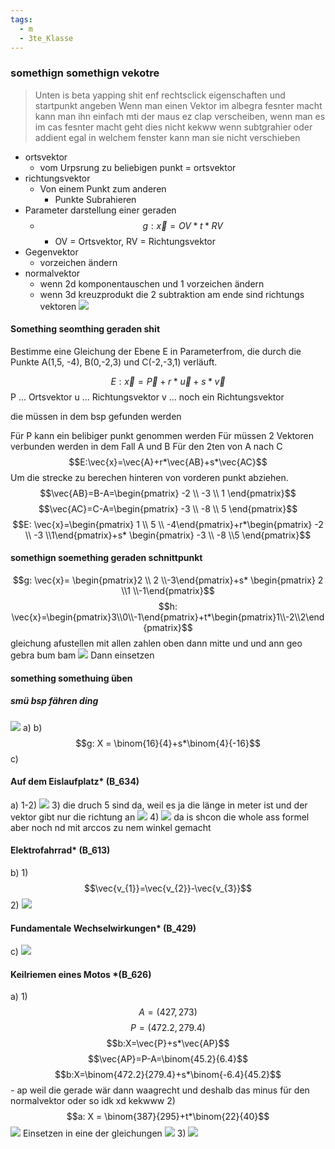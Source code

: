 ```yaml
---
tags:
  - m
  - 3te_Klasse
---
```

### somethign somethign vekotre
> Unten is beta yapping shit enf rechtsclick eigenschaften und startpunkt angeben
> Wenn man einen Vektor im albegra fesnter macht kann man ihn einfach mti der maus ez clap verscheiben, wenn man es im cas fesnter macht geht dies nicht kekww wenn subtgrahier oder addient egal in welchem fenster kann man sie nicht verschieben

- ortsvektor
	- vom Urpsrung zu beliebigen punkt = ortsvektor
- richtungsvektor
	- Von einem Punkt zum anderen 
		- Punkte Subrahieren 
- Parameter darstellung einer geraden
	- $$g: \vec{x}=OV*t*RV$$
		- OV = Ortsvektor, RV = Richtungsvektor
- Gegenvektor
	- vorzeichen ändern
- normalvektor
	- wenn 2d komponentauschen und 1 vorzeichen ändern
	- wenn 3d kreuzprodukt
die 2 subtraktion am ende sind richtungs vektoren
![](https://i.imgur.com/N4guply.png)

#### Something seomthing geraden shit

Bestimme eine Gleichung der Ebene E in Parameterfrom, die durch die Punkte A(1,5, -4), B(0,-2,3) und C(-2,-3,1) verläuft.

$$E: \vec{x}=\vec{P}+r*\vec{u}+s*\vec{v}$$
P ... Ortsvektor
u ... Richtungsvektor
v ... noch ein Richtungsvektor

die müssen in dem bsp gefunden werden

Für P kann ein belibiger punkt genommen werden
Für müssen 2 Vektoren verbunden werden
in dem Fall A und B
Für den 2ten von A nach C
$$E:\vec{x}=\vec{A}+r*\vec{AB}+s*\vec{AC}$$
Um die strecke zu berechen hinteren von vorderen punkt abziehen.
$$\vec{AB}=B-A=\begin{pmatrix}
-2 \\ -3 \\ 1
\end{pmatrix}$$
$$\vec{AC}=C-A=\begin{pmatrix}
-3 \\ -8 \\ 5
\end{pmatrix}$$
$$E: \vec{x}=\begin{pmatrix} 1 \\ 5 \\ -4\end{pmatrix}+r*\begin{pmatrix} -2 \\ -3 \\1\end{pmatrix}+s* \begin{pmatrix} -3 \\ -8 \\5 \end{pmatrix}$$

#### somethign soemething geraden schnittpunkt
$$g: \vec{x}= \begin{pmatrix}2 \\ 2 \\-3\end{pmatrix}+s* \begin{pmatrix} 2 \\1 \\-1\end{pmatrix}$$
$$h: \vec{x}=\begin{pmatrix}3\\0\\-1\end{pmatrix}+t*\begin{pmatrix}1\\-2\\2\end{pmatrix}$$
gleichung afustellen mit allen zahlen oben dann mitte und und ann geo gebra bum bam
![](https://i.imgur.com/ArSvYIQ.png)
Dann einsetzen

#### something somethuing üben

##### smü bsp fähren ding
![](https://i.imgur.com/TiZS3Mn.jpeg)
a)
b)
$$g: X = \binom{16}{4}+s*\binom{4}{-16}$$
c)

#### Auf dem Eislaufplatz* (B_634)
a)
1-2)
![](cooked%20sa%20lernen%20ynails%20yteeth%2023-03-2025-56.excalidraw.svg)
3)
die druch 5 sind da, weil es ja die länge in meter ist und der vektor gibt nur die richtung an
![](https://i.imgur.com/861GIYa.png)
4)
![](https://i.imgur.com/5PkNBeU.png)
da is shcon die whole ass formel aber noch nd mit arccos zu nem winkel gemacht
#### Elektrofahrrad* (B_613)
b)
1)
$$\vec{v_{1}}=\vec{v_{2}}-\vec{v_{3}}$$
2)
![](https://i.imgur.com/VAemcm1.png)
#### Fundamentale Wechselwirkungen* (B_429)
c)
![](cooked%20sa%20lernen%20ynails%20yteeth%2023-03-2025-55.excalidraw.svg)
#### Keilriemen eines Motos \*(B_626)
a)
1)
$$A=(427,273)$$
$$P=(472.2,279.4)$$
$$b:X=\vec{P}+s*\vec{AP}$$
$$\vec{AP}=P-A=\binom{45.2}{6.4}$$
$$b:X=\binom{472.2}{279.4}+s*\binom{-6.4}{45.2}$$
\- ap weil die gerade wär dann waagrecht und deshalb das minus für den normalvektor oder so idk xd kekwww
2)
$$a: X = \binom{387}{295}+t*\binom{22}{40}$$
![](https://i.imgur.com/5JoUz94.png)
Einsetzen in eine der gleichungen
![](https://i.imgur.com/bj37edD.png)
3)
![](https://i.imgur.com/ccrY1Ks.png)
